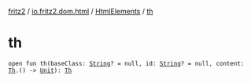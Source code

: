 [fritz2](../../index.md) / [io.fritz2.dom.html](../index.md) / [HtmlElements](index.md) / [th](./th.md)

# th

`open fun th(baseClass: `[`String`](https://kotlinlang.org/api/latest/jvm/stdlib/kotlin/-string/index.html)`? = null, id: `[`String`](https://kotlinlang.org/api/latest/jvm/stdlib/kotlin/-string/index.html)`? = null, content: `[`Th`](../-th/index.md)`.() -> `[`Unit`](https://kotlinlang.org/api/latest/jvm/stdlib/kotlin/-unit/index.html)`): `[`Th`](../-th/index.md)